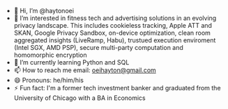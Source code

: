 - 👋 Hi, I’m @haytonoei
- 👀 I’m interested in fitness tech and advertising solutions in an evolving privacy landscape. This includes cookieless tracking, Apple ATT and SKAN, Google Privacy Sandbox, on-device optimization, clean room aggregated insights (LiveRamp, Habu), trustued execution enviroment (Intel SGX, AMD PSP), secure multi-party computation and homomorphic encryption  
- 🌱 I’m currently learning Python and SQL
- 📫 How to reach me email: oeihayton@gmail.com
- 😄 Pronouns: he/him/his
- ⚡ Fun fact: I'm a former tech investment banker and graduated from the University of Chicago with a BA in Economics 

<!---
haytonoei/haytonoei is a ✨ special ✨ repository because its `README.md` (this file) appears on your GitHub profile.
You can click the Preview link to take a look at your changes.
--->
